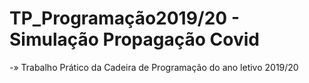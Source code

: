 # TP_Programação2019/20 - Simulação Propagação Covid
-» Trabalho Prático da Cadeira de Programação do ano letivo 2019/20
